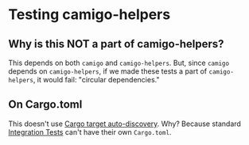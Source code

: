 # Testing camigo-helpers

## Why is this NOT a part of camigo-helpers?

This depends on both `camigo` and `camigo-helpers`. But, since `camigo` depends on `camigo-helpers`,
if we made these tests a part of `camigo-helpers`, it would fail: "circular dependencies."

## On Cargo.toml

This doesn't use [Cargo target
auto-discovery](https://doc.rust-lang.org/nightly/cargo/reference/cargo-targets.html#target-auto-discovery).
Why? Because standard [Integration
Tests](https://doc.rust-lang.org/nightly/book/ch11-03-test-organization.html#integration-tests)
can't have their own `Cargo.toml`.
